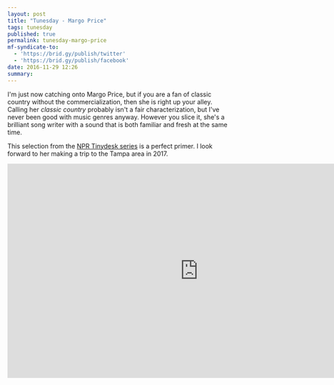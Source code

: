 ```yaml
---
layout: post
title: "Tunesday - Margo Price"
tags: tunesday
published: true
permalink: tunesday-margo-price
mf-syndicate-to:
  - 'https://brid.gy/publish/twitter'
  - 'https://brid.gy/publish/facebook'
date: 2016-11-29 12:26
summary:
---
```


I'm just now catching onto Margo Price, but if you are a fan of classic country without the commercialization, then she is right up your alley. Calling her *classic country* probably isn't a fair characterization, but I've never been good with music genres anyway. However you slice it, she's a brilliant song writer with a sound that is both familiar and fresh at the same time.

This selection from the [NPR Tinydesk series](https://www.npr.org/2016/11/22/503055186/margo-price-tiny-desk-concert?utm_medium=RSS&utm_campaign=music) is a perfect primer. I look forward to her making a trip to the Tampa area in 2017.
<div class="video-container u-video">
<iframe width="853" height="480" src="https://www.npr.org/templates/event/embeddedVideo.php?storyId=503055186&mediaId=503057042" frameborder="0" scrolling="no"></iframe>
</div>
